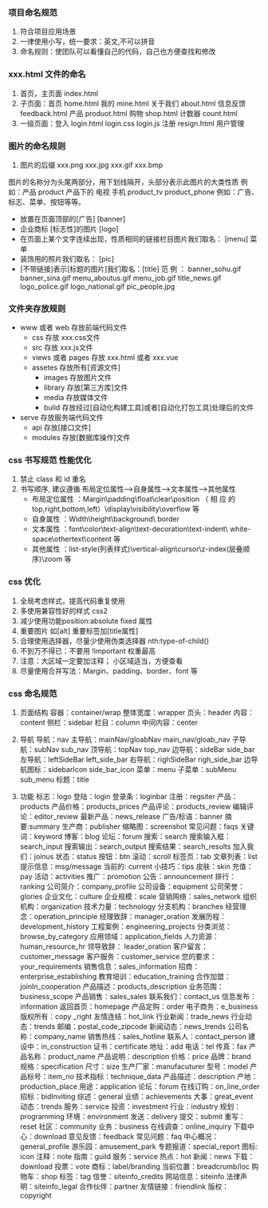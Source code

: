 ### 项目命名规范
1.  符合项目应用场景
2.  一律使用小写，统一要求：英文,不可以拼音
3.  命名规则：使团队可以看懂自己的代码，自己也方便查找和修改

###  xxx.html 文件的命名
1.  首页，主页面       index.html
2.  子页面：首页       home.html
            我的      mine.html
            关于我们  about.html
            信息反馈  feedback.html
            产品      produot.html
            购物      shop.html
            计数器    count.html
3.  一级页面：登入  login.html  login.css  login.js
             注册  resign.html
             用户管理  

### 图片的命名规则
1.  图片的后缀  xxx.png 
             xxx.jpg 
             xxx.gif
             xxx.bmp

图片的名称分为头尾两部分，用下划线隔开，头部分表示此图片的大类性质
例如：产品 product  产品下的  电视  手机  product_tv product_phone
例如：广告、标志、菜单、按钮等等。
- 放置在页面顶部的[广告]  [banner]
- 企业商标  [标志性]的图片  [logo]
- 在页面上某个文字连续出现，性质相同的链接栏目图片我们取名： [menu] 菜单
- 装饰用的照片我们取名： [pic]
- [不带链接]表示[标题的图片]我们取名：[title]
范 例 ： 
    banner_sohu.gif     banner_sina.gif 
    menu_aboutus.gif    menu_job.gif
    title_news.gif 
    logo_police.gif     logo_national.gif 
    pic_people.jpg

###  文件夹存放规则
-   www  或者  web  存放前端代码文件
    -   css  存放  xxx.css文件
    -   src  存放  xxx.js文件
    -   views 或者 pages  存放  xxx.html  或者  xxx.vue 
    -   assetes  存放所有[资源文件]
        -   images  存放图片文件
        -   library  存放[第三方库]文件
        -   media  存放媒体文件
        -   bulid  存放经过[自动化构建工具]或者[自动化打包工具]处理后的文件
-   serve  存放服务端代码文件
    -   api  存放[接口文件]
    -   modules  存放[数据库操作]文件

### css 书写规范    性能优化
1.  禁止 class 和 id 重名
2.  书写顺序, 建议遵循 布局定位属性-->自身属性-->文本属性-->其他属性
    -   布局定位属性 ：Margin\padding\float\clear\position （ 相 应 的top,right,bottom,left）\display\visibility\overflow 等
    -   自身属性 ：Width\height\background\ border
    -   文本属性 ：font\color\text-align\text-decoration\text-indent\ white-space\othertext\content 等
    -   其他属性 ：list-style(列表样式)\vertical-align\cursor\z-index(层叠顺序)\zoom 等

### css 优化
1.  全局考虑样式，提高代码重复使用
2.  多使用兼容性好的样式  css2
3.  减少使用功能position:absolute  fixed 属性
4.  重要图片 如[alt]    重要标签加[title属性]
5.  合理使用选择器，尽量少使用伪类选择器    nth:type-of-child()
6.  不到万不得已：不要用    !important  权重最高
7.  注意：大区域一定要加注释； 小区域适当，方便查看
8.  尽量使用合并写法：Margin、padding、border、font 等

### css 命名规范
1.  页面结构
    容器：container/wrap
    整体宽度：wrapper
    页头：header
    内容：content
    侧栏：sidebar
    栏目：column
    中间内容：center

2.  导航
    导航：nav
    主导航：mainNav/gloabNav     main_nav/gloab_nav
    子导航：subNav               sub_nav
    顶导航：topNav               top_nav
    边导航：sideBar              side_bar
    左导航：leftSideBar          left_side_bar
    右导航：righSideBar          righ_side_bar
    边导航图标：sidebarIcon      side_bar_icon
    菜单：menu
    子菜单：subMenu              sub_menu
    标题：title

3.  功能
    标志：logo 
    登陆：login
    登录条：loginbar 
    注册：regsiter
    产品：products 
    产品价格：products_prices
    产品评论：products_review 
    编辑评论：editor_review
    最新产品：news_release 
    广告/标语：banner 
    摘要:summary
    生产商：publisher 
    缩略图：screenshot
    常见问题：faqs 
    关键词：keyword
    博客：blog 
    论坛：forum
    搜索：search 
    搜索输入框：search_input
    搜索输出：search_output 
    搜索结果：search_results
    加入我们：joinus 
    状态：status
    按钮：btn 
    滚动：scroll
    标签页：tab 
    文章列表：list
    提示信息：msg/message 
    当前的: current
    小技巧：tips 
    皮肤：skin
    充值：pay 
    活动：activities
    推广：promotion 
    公告：announcement
    排行：ranking 
    公司简介：company_profile
    公司设备：equipment 
    公司荣誉：glories
    企业文化：culture 
    企业规模：scale
    营销网络：sales_network 
    组织机构：organization
    技术力量：technology 
    分支机构：branches
    经营理念：operation_principle 
    经理致辞：manager_oration
    发展历程：development_history 
    工程案例：engineering_projects
    分类浏览：browse_by_category 
    应用领域：application_fields
    人力资源：human_resource_hr 
    领导致辞： leader_oration
    客户留言：customer_message 
    客户服务：customer_service
    您的要求：your_requirements 
    销售信息：sales_information
    招商：enterprise_establishing 
    教育培训：education_training
    合作加盟：joinIn_cooperation 
    产品描述：products_description
    业务范围：business_scope 
    产品销售：sales_sales
    联系我们：contact_us 
    信息发布：information
    返回首页：homepage 产品定购：order
    电子商务：e_business 
    版权所有：copy _right
    友情连结：hot_link 
    行业新闻：trade_news
    行业动态：trends 
    邮编：postal_code_zipcode
    新闻动态：news_trends 
    公司名称：company_name
    销售热线：sales_hotline 
    联系人：contact_person
    建设中：in_construction 
    证书：certificate
    地址：add 
    电话：tel
    传真：fax 
    产品名称：product_name
    产品说明：description 
    价格：price
    品牌：brand 
    规格：specification
    尺寸：size 
    生产厂家：manufacuturer
    型号：model 
    产品标号：item_no
    技术指标：technique_data 
    产品描述：description
    产地：production_place 
    用途：application
    论坛：forum 
    在线订购：on_line_order
    招标：bidInviting 
    综述：general
    业绩：achievements 
    大事：great_event
    动态：trends 
    服务：service
    投资：investment 
    行业：industry
    规划：programming 
    环境：environment
    发送：delivery 
    提交：submit
    重写：reset 
    社区：community
    业务：business 
    在线调查：online_inquiry
    下载中心：download 
    意见反馈：feedback
    常见问题：faq 
    中心概况：general_profile
    游乐园：amusement_park 
    专题报道：special_report
    图标: icon 
    注释：note
    指南：guild 
    服务：service
    热点：hot 
    新闻：news
    下载：download 
    投票：vote
    商标：label/branding 
    当前位置：breadcrumb/loc
    购物车：shop 
    标签：tag
    信誉：siteinfo_credits 
    网站信息：siteinfo
    法律声明：siteinfo_legal 
    合作伙伴：partner
    友情链接：friendlink 
    版权：copyright

